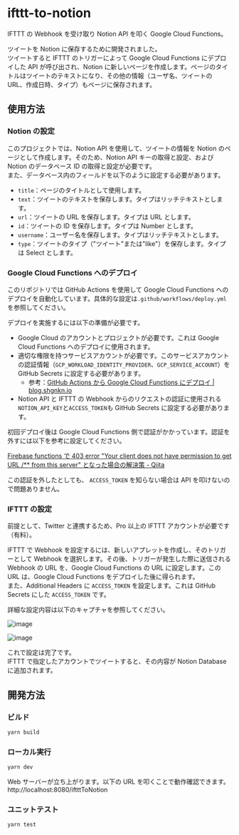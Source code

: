 # ifttt-to-notion

IFTTT の Webhook を受け取り Notion API を叩く Google Cloud Functions。

ツイートを Notion に保存するために開発されました。  
ツイートすると IFTTT のトリガーによって Google Cloud Functions にデプロイした API が呼び出され、Notion に新しいページを作成します。ページのタイトルはツイートのテキストになり、その他の情報（ユーザ名、ツイートの URL、作成日時、タイプ）もページに保存されます。

## 使用方法

### Notion の設定

このプロジェクトでは、Notion API を使用して、ツイートの情報を Notion のページとして作成します。そのため、Notion API キーの取得と設定、および Notion のデータベース ID の取得と設定が必要です。  
また、データベース内のフィールドを以下のように設定する必要があります。

- `title`：ページのタイトルとして使用します。
- `text`：ツイートのテキストを保存します。タイプはリッチテキストとします。
- `url`：ツイートの URL を保存します。タイプは URL とします。
- `id`：ツイートの ID を保存します。タイプは Number とします。
- `username`：ユーザー名を保存します。タイプはリッチテキストとします。
- `type`：ツイートのタイプ（"ツイート"または"like"）を保存します。タイプは Select とします。

### Google Cloud Functions へのデプロイ

このリポジトリでは GitHub Actions を使用して Google Cloud Functions へのデプロイを自動化しています。具体的な設定は`.github/workflows/deploy.yml`を参照してください。

デプロイを実施するには以下の準備が必要です。

- Google Cloud のアカウントとプロジェクトが必要です。これは Google Cloud Functions へのデプロイに使用されます。
- 適切な権限を持つサービスアカウントが必要です。このサービスアカウントの認証情報（`GCP_WORKLOAD_IDENTITY_PROVIDER`、`GCP_SERVICE_ACCOUNT`）を GitHub Secrets に設定する必要があります。
  - 参考：[GitHub Actions から Google Cloud Functions にデプロイ | blog.shgnkn.io](https://blog.shgnkn.io/github-actions-deploy-google-cloud-functions/)
- Notion API と IFTTT の Webhook からのリクエストの認証に使用される`NOTION_API_KEY`と`ACCESS_TOKEN`も GitHub Secrets に設定する必要があります。

初回デプロイ後は Google Cloud Functions 側で認証がかかっています。認証を外すには以下を参考に設定してください。

[Firebase functions で 403 error "Your client does not have permission to get URL /\*\* from this server" となった場合の解決策 - Qiita](https://qiita.com/toshiaki_takase/items/ce65cd5582a80917b52f)

この認証を外したとしても、 `ACCESS_TOKEN` を知らない場合は API を叩けないので問題ありません。

### IFTTT の設定

前提として、Twitter と連携するため、Pro 以上の IFTTT アカウントが必要です（有料）。

IFTTT で Webhook を設定するには、新しいアプレットを作成し、そのトリガーとして Webhook を選択します。その後、トリガーが発生した際に送信される Webhook の URL を、Google Cloud Functions の URL に設定します。この URL は、Google Cloud Functions をデプロイした後に得られます。  
また、Additional Headers に `ACCESS_TOKEN` を設定します。これは GitHub Secrets にした `ACCESS_TOKEN` です。

詳細な設定内容は以下のキャプチャを参照してください。

![image](https://github.com/shun91/ifttt-to-notion/assets/8047437/d287a595-9feb-4668-98e0-a442f22f67e4)

![image](https://github.com/shun91/ifttt-to-notion/assets/8047437/e5b79403-2ae8-4c29-a36e-4dd3fb08aa6c)

これで設定は完了です。  
IFTTT で指定したアカウントでツイートすると、その内容が Notion Database に追加されます。

## 開発方法

### ビルド

```sh
yarn build
```

### ローカル実行

```sh
yarn dev
```

Web サーバーが立ち上がります。以下の URL を叩くことで動作確認できます。  
http://localhost:8080/iftttToNotion

### ユニットテスト

```sh
yarn test
```
